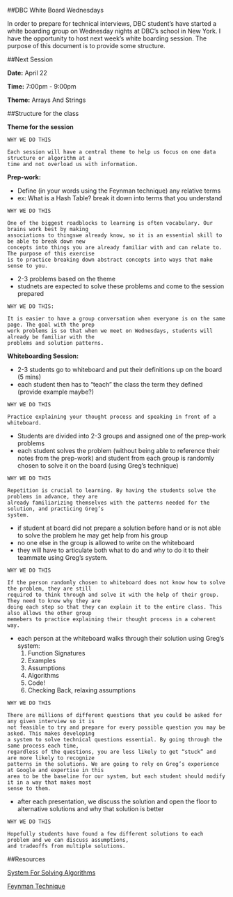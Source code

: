 ##DBC White Board Wednesdays

In order to prepare for technical interviews, DBC student’s have started a white boarding group on Wednesday nights at DBC’s school in New York. I have the opportunity to host next week’s white boarding session. The purpose of this document is to provide some structure.

##Next Session

**Date:** April 22

**Time:** 7:00pm - 9:00pm

**Theme:** Arrays And Strings


##Structure for the class

**Theme for the session**

```
WHY WE DO THIS

Each session will have a central theme to help us focus on one data structure or algorithm at a
time and not overload us with information.

```

**Prep-work:** 
  - Define (in your words using the Feynman technique) any relative terms
  - ex: What is a Hash Table? break it down into terms that you understand

```
WHY WE DO THIS

One of the biggest roadblocks to learning is often vocabulary. Our brains work best by making
associations to thingswe already know, so it is an essential skill to be able to break down new 
concepts into things you are already familiar with and can relate to. The purpose of this exercise 
is to practice breaking down abstract concepts into ways that make sense to you.

```

* 2-3 problems based on the theme
* studnets are expected to solve these problems and come to the session prepared

```
WHY WE DO THIS:

It is easier to have a group conversation when everyone is on the same page. The goal with the prep
work problems is so that when we meet on Wednesdays, students will already be familiar with the 
problems and solution patterns.

```

**Whiteboarding Session:**

* 2-3 students go to whiteboard and put their definitions up on the board (5 mins)
* each student then has to “teach” the class the term they defined (provide example maybe?)

```
WHY WE DO THIS

Practice explaining your thought process and speaking in front of a whiteboard.

```

* Students are divided into 2-3 groups and assigned one of the prep-work problems
* each student solves the problem (without being able to reference their notes from the prep-work) and student from each group is randomly chosen to solve it on the board (using Greg’s technique)

```
WHY WE DO THIS

Repetition is crucial to learning. By having the students solve the problems in advance, they are 
already familiarizing themselves with the patterns needed for the solution, and practicing Greg’s 
system.

```

* if student at board did not prepare a solution before hand or is not able to solve the problem he may get help from his group 
* no one else in the group is allowed to write on the whiteboard
* they will have to articulate both what to do and why to do it to their teammate using Greg’s system.

```
WHY WE DO THIS

If the person randomly chosen to whiteboard does not know how to solve the problem, they are still 
required to think through and solve it with the help of their group. They need to know why they are 
doing each step so that they can explain it to the entire class. This also allows the other group 
memebers to practice explaining their thought process in a coherent way.

```

* each person at the whiteboard walks through their solution using Greg’s system:
	1. Function Signatures
	2. Examples
	3. Assumptions
	4. Algorithms
	5. Code!
	6. Checking Back, relaxing assumptions

```
WHY WE DO THIS

There are millions of different questions that you could be asked for any given interview so it is 
not feasible to try and prepare for every possible question you may be asked. This makes developing 
a system to solve technical questions essential. By going through the same process each time,
regardless of the questions, you are less likely to get “stuck” and are more likely to recognize
patterns in the solutions. We are going to rely on Greg’s experience at Google and expertise in this
area to be the baseline for our system, but each student should modify it in a way that makes most
sense to them.

```

* after each presentation, we discuss the solution and open the floor to alternative solutions and why that solution is better

```
WHY WE DO THIS

Hopefully students have found a few different solutions to each problem and we can discuss assumptions,
and tradeoffs from multiple solutions.

```

##Resources

[System For Solving Algorithms](https://github.com/fdel15/whiteboardingWednesdays/blob/master/algorithm_system.md)

[Feynman Technique](https://github.com/fdel15/whiteboardingWednesdays/blob/master/feyman_technique.md)

